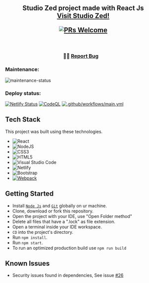 <h2 align="center">
  Studio Zed project made with React Js<br/>
  <a href="https://studiozed.netlify.app/" target="_blank">Visit Studio Zed!</a>
  
  [![PRs Welcome](https://img.shields.io/badge/PRs-welcome-brightgreen.svg?style=flat-square)](http://makeapullrequest.com)
</h2>

<br/>

<h3 align="center">
    <span className="wave" role="img" aria-labelledby="wave">
                  👋🏻
    <a href="https://github.com/OudomMunint/StudioZed-ReactJS/issues">Report Bug</a> &nbsp; &nbsp;
</h3>

### Maintenance:
![maintenance-status](https://img.shields.io/badge/maintenance-passively--maintained-yellowgreen.svg)

### Deploy status:
[![Netlify Status](https://api.netlify.com/api/v1/badges/90886fb8-9a2a-4a28-b66e-6c38af5d8ce9/deploy-status)](https://app.netlify.com/sites/studiozed/deploys)
[![CodeQL](https://github.com/OudomMunint/StudioZed-ReactJS/actions/workflows/github-code-scanning/codeql/badge.svg?branch=main)](https://github.com/OudomMunint/StudioZed-ReactJS/actions/workflows/github-code-scanning/codeql)
[![.github/workflows/main.yml](https://github.com/OudomMunint/StudioZed-ReactJS/actions/workflows/main.yml/badge.svg)](https://github.com/OudomMunint/StudioZed-ReactJS/actions/workflows/main.yml)

## Tech Stack
This project was built using these technologies.

- ![React](https://img.shields.io/badge/react-%2320232a.svg?style=for-the-badge&logo=react&logoColor=%2361DAFB)
- ![NodeJS](https://img.shields.io/badge/node.js-6DA55F?style=for-the-badge&logo=node.js&logoColor=white)
- ![CSS3](https://img.shields.io/badge/css3-%231572B6.svg?style=for-the-badge&logo=css3&logoColor=white)
- ![HTML5](https://img.shields.io/badge/html5-%23E34F26.svg?style=for-the-badge&logo=html5&logoColor=white)
- ![Visual Studio Code](https://img.shields.io/badge/Visual%20Studio%20Code-0078d7.svg?style=for-the-badge&logo=visual-studio-code&logoColor=white)
- ![Netlify](https://img.shields.io/badge/netlify-%23000000.svg?style=for-the-badge&logo=netlify&logoColor=#00C7B7)
- ![Bootstrap](https://img.shields.io/badge/bootstrap-%23563D7C.svg?style=for-the-badge&logo=bootstrap&logoColor=white)
- [![Webpack](https://img.shields.io/badge/Webpack-2ea44f?style=for-the-badge&logo=webpack&logoColor=light+blue)](https://)

## Getting Started
- Install <a href="https://nodejs.org/en/download/" target="_blank">`Node Js`</a> and <a href="https://git-scm.com/downloads" target="_blank">`Git`</a> globally on ur machine.
- Clone, download or fork this repository.
- Open the project with your IDE, use "Open Folder method"
- Delete all files that have a ".lock" as file extension.
- Open a terminal inside your IDE workspace.
- `CD` into the project's directory.
- Run `npm install`.
- Run `npm start`.
- To run an optimized production build use `npm run build`

## Known Issues
- Security issues found in dependencies, See issue [#26](https://github.com/OudomMunint/StudioZed-ReactJS/issues/26)
